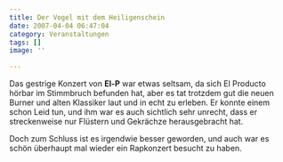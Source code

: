 ```yaml
---
title: Der Vogel mit dem Heiligenschein
date: 2007-04-04 06:47:04
category: Veranstaltungen
tags: []
image: ''

---
```


Das gestrige Konzert von **El-P** war etwas seltsam, da sich El Producto hörbar im Stimmbruch befunden hat, aber es tat trotzdem gut die neuen Burner und alten Klassiker laut und in echt zu erleben. Er konnte einem schon Leid tun, und ihm war es auch sichtlich sehr unrecht, dass er streckenweise nur Flüstern und Gekrächze herausgebracht hat.  

  

Doch zum Schluss ist es irgendwie besser geworden, und auch war es schön überhaupt mal wieder ein Rapkonzert besucht zu haben.
